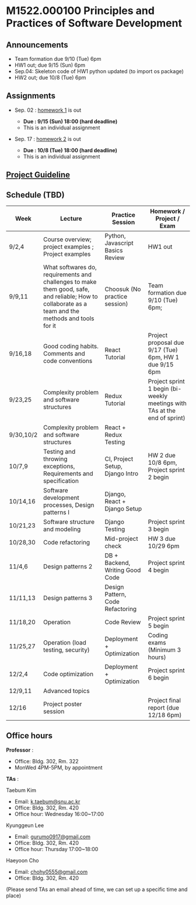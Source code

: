 # M1522.000100 Principles and Practices of Software Development

## Announcements
- Team formation due 9/10 (Tue) 6pm
- HW1 out; due 9/15 (Sun) 6pm
- Sep.04: Skeleton code of HW1 python updated (to import os package)
- HW2 out; due 10/8 (Tue) 6pm


## Assignments

- Sep. 02 : [homework 1](hw1) is out
  - **Due : 9/15 (Sun) 18:00 (hard deadline)**
  - This is an individual assignment

- Sep. 17 : [homework 2](hw2) is out
  - **Due : 10/8 (Tue) 18:00 (hard deadline)**
  - This is an individual assignment

## [Project Guideline](project)

## Schedule (TBD)
| Week  | Lecture | Practice Session | Homework / Project / Exam |
|-------|---------|------------------|--------------------|
|9/2,4 | Course overview; project examples ; Project examples | Python, Javascript Basics Review | HW1 out |
|9/9,11| What softwares do, requirements and challenges to make them good, safe, and reliable; How to collaborate as a team and the methods and tools for it | Choosuk (No practice session) | Team formation due 9/10 (Tue) 6pm; 
|9/16,18 | Good coding habits. Comments and code conventions | React Tutorial |  Project proposal due 9/17 (Tue) 6pm, HW 1 due 9/15 6pm ||
|9/23,25 | Complexity problem and software structures | Redux Tutorial |  Project sprint 1 begin (bi-weekly meetings with TAs at the end of sprint) | 
|9/30,10/2 | Complexity problem and software structures | React + Redux Testing |  |
|10/7,9 | Testing and throwing exceptions, Requirements and specification | CI, Project Setup, Django Intro | HW 2 due 10/8 6pm, Project sprint 2 begin |
|10/14,16 | Software development processes, Design patterns I | Django, React + Django Setup | |
|10/21,23 | Software structure and modeling | Django Testing | Project sprint 3 begin |
|10/28,30 | Code refactoring | Mid-project check | HW 3 due 10/29 6pm |
|11/4,6 | Design patterns 2 | DB + Backend, Writing Good Code | Project sprint 4 begin |
|11/11,13 | Design patterns 3 | Design Pattern, Code Refactoring  |  |
|11/18,20 | Operation | Code Review | Project sprint 5 begin |
|11/25,27 | Operation (load testing, security) | Deployment + Optimization | Coding exams (Minimum 3 hours) |
|12/2,4 | Code optimization |Deployment + Optimization | Project sprint 6 begin |
|12/9,11 | Advanced topics | | |
|12/16 | Project poster session | | Project final report (due 12/18 6pm) |

## Office hours
**Professor** : 
  - Office: Bldg. 302, Rm. 322
  - MonWed 4PM-5PM, by appointment
  
**TAs** :

Taebum Kim
  - Email: k.taebum@snu.ac.kr
  - Office: Bldg. 302, Rm. 420
  - Office hour: Wednesday 16:00~17:00

Kyunggeun Lee
  - Email: gurumo0917@gmail.com
  - Office: Bldg. 302, Rm. 420
  - Office hour: Thursday 17:00~18:00

Haeyoon Cho
  - Email: chohy0555@gmail.com
  - Office: Bldg. 302, Rm. 420

(Please send TAs an email ahead of time, we can set up a specific time and place)
